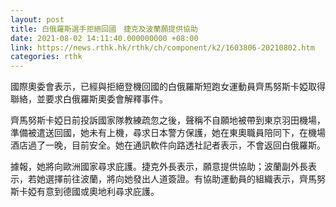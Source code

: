 ```yaml
---
layout: post
title: 白俄羅斯選手拒絕回國　捷克及波蘭願提供協助
date: 2021-08-02 14:11:40.000000000 +08:00
link: https://news.rthk.hk/rthk/ch/component/k2/1603806-20210802.htm
categories: rthk
---
```


國際奧委會表示，已經與拒絕登機回國的白俄羅斯短跑女運動員齊馬努斯卡婭取得聯絡，並要求白俄羅斯奧委會解釋事件。

齊馬努斯卡婭日前投訴國家隊教練疏忽之後，聲稱不自願地被帶到東京羽田機場，準備被遣送回國，她未有上機，尋求日本警方保護，她在東奧職員陪同下，在機場酒店過了一晚，目前安全。她在通訊軟件向路透社記者表示，不會返回白俄羅斯。

據報，她將向歐洲國家尋求庇護。捷克外長表示，願意提供協助；波蘭副外長表示，若她選擇前往波蘭，將向她發出人道簽證。有協助運動員的組織表示，齊馬努斯卡婭有意到德國或奧地利尋求庇護。
